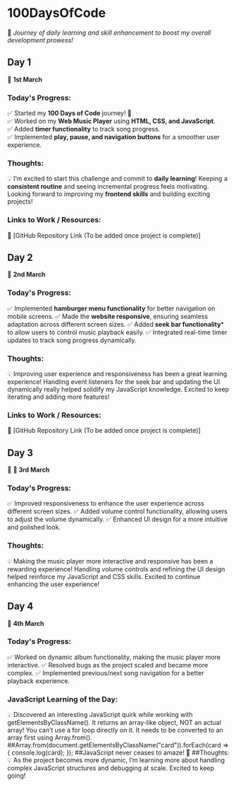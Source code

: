 # **100DaysOfCode**  
🚀 *Journey of daily learning and skill enhancement to boost my overall development prowess!*  

## **Day 1**  
📅 **1st March**  

### **Today's Progress:**  
✅ Started my **100 Days of Code** journey! 🚀  
✅ Worked on my **Web Music Player** using **HTML, CSS, and JavaScript**.  
✅ Added **timer functionality** to track song progress.  
✅ Implemented **play, pause, and navigation buttons** for a smoother user experience.  

### **Thoughts:**  
💡 I’m excited to start this challenge and commit to **daily learning**! Keeping a **consistent routine** and seeing incremental progress feels motivating. Looking forward to improving my **frontend skills** and building exciting projects!  

### **Links to Work / Resources:**  
📌 [GitHub Repository Link (To be added once project is complete)]  


## **Day 2**  
📅 **2nd March**  

### **Today's Progress:**  
✅ Implemented **hamburger menu functionality** for better navigation on mobile screens.
✅ Made the **website responsive**, ensuring seamless adaptation across different screen sizes.
✅ Added **seek bar functionality*** to allow users to control music playback easily.
✅ Integrated real-time timer updates to track song progress dynamically.

### **Thoughts:**  
💡 Improving user experience and responsiveness has been a great learning experience! Handling event listeners for the seek bar and updating the UI dynamically really helped solidify my JavaScript knowledge. Excited to keep iterating and adding more features!


### **Links to Work / Resources:**  
📌 [GitHub Repository Link (To be added once project is complete)]  


## **Day 3**  
📅 **📅 3rd March**  

### **Today's Progress:**  
✅ Improved responsiveness to enhance the user experience across different screen sizes.
✅ Added volume control functionality, allowing users to adjust the volume dynamically.
✅ Enhanced UI design for a more intuitive and polished look. 

### **Thoughts:**  
💡 Making the music player more interactive and responsive has been a rewarding experience! Handling volume controls and refining the UI design helped reinforce my JavaScript and CSS skills. Excited to continue enhancing the user experience!

## **Day 4**  
📅 **4th March**  

### **Today's Progress:**  
✅ Worked on dynamic album functionality, making the music player more interactive.
✅ Resolved bugs as the project scaled and became more complex.
✅ Implemented previous/next song navigation for a better playback experience.

### **JavaScript Learning of the Day:**  
💡 Discovered an interesting JavaScript quirk while working with getElementsByClassName().
It returns an array-like object, NOT an actual array!
You can’t use a for loop directly on it.
It needs to be converted to an array first using Array.from().
##Array.from(document.getElementsByClassName("card")).forEach(card => { console.log(card); });
##JavaScript never ceases to amaze! 🤯
##Thoughts:
💡 As the project becomes more dynamic, I’m learning more about handling complex JavaScript structures and debugging at scale. Excited to keep going!
